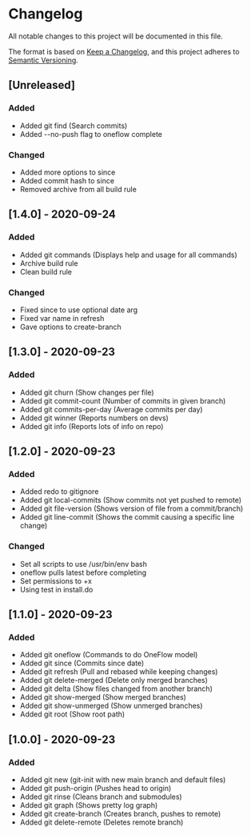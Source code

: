 # Changelog
All notable changes to this project will be documented in this file.

The format is based on [Keep a Changelog](https://keepachangelog.com/en/1.0.0/),
and this project adheres to [Semantic Versioning](https://semver.org/spec/v2.0.0.html).

## [Unreleased]
### Added
- Added git find (Search commits)
- Added --no-push flag to oneflow complete

### Changed
- Added more options to since
- Added commit hash to since
- Removed archive from all build rule

## [1.4.0] - 2020-09-24
### Added
- Added git commands (Displays help and usage for all commands)
- Archive build rule
- Clean build rule

### Changed
- Fixed since to use optional date arg
- Fixed var name in refresh
- Gave options to create-branch

## [1.3.0] - 2020-09-23
### Added
- Added git churn (Show changes per file)
- Added git commit-count (Number of commits in given branch)
- Added git commits-per-day (Average commits per day)
- Added git winner (Reports numbers on devs)
- Added git info (Reports lots of info on repo)

## [1.2.0] - 2020-09-23
### Added
- Added redo to gitignore
- Added git local-commits (Show commits not yet pushed to remote)
- Added git file-version (Shows version of file from a commit/branch)
- Added git line-commit (Shows the commit causing a specific line change)

### Changed
- Set all scripts to use /usr/bin/env bash
- oneflow pulls latest before completing
- Set permissions to +x
- Using test in install.do

## [1.1.0] - 2020-09-23
### Added
- Added git oneflow (Commands to do OneFlow model)
- Added git since (Commits since date)
- Added git refresh (Pull and rebased while keeping changes)
- Added git delete-merged (Delete only merged branches)
- Added git delta (Show files changed from another branch)
- Added git show-merged (Show merged branches)
- Added git show-unmerged (Show unmerged branches)
- Added git root (Show root path)

## [1.0.0] - 2020-09-23
### Added
- Added git new (git-init with new main branch and default files)
- Added git push-origin (Pushes head to origin)
- Added git rinse (Cleans branch and submodules)
- Added git graph (Shows pretty log graph)
- Added git create-branch (Creates branch, pushes to remote)
- Added git delete-remote (Deletes remote branch)
